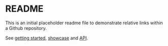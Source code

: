 # README

This is an initial placeholder readme file to demonstrate relative links
within a Github repository.

See [getting started], [showcase] and [API].

[getting started]: lib/md/getting-started.md
[showcase]: lib/md/showcase.md
[API]: lib/md/api.md

